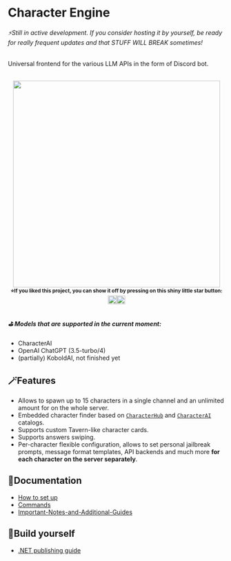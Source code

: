# Character Engine
###### ⚡Still in active development. If you consider hosting it by yourself, be ready for really frequent updates and that STUFF WILL BREAK sometimes!
Universal frontend for the various LLM APIs in the form of Discord bot.


<div align="center"><br>
  <img width="480" src="https://github.com/drizzle-mizzle/Character-Engine-Discord/assets/55811932/6c81e1d0-e48b-4e35-b5d6-0dc21a9ef1d6"/>
  <br>
  <sup><b>
    ⭐If you liked this project, you can show it off by pressing on this shiny little star button: </sup><img height="20" src="https://github.com/drizzle-mizzle/Character-Engine-Discord/assets/55811932/fe5331b5-8264-460d-aeef-9d73724fa16b"/><img height="20" src="https://github.com/drizzle-mizzle/Character-Engine-Discord/assets/55811932/dc1200b4-9871-4b6d-9100-b7b3067276bd"/>
  </sup></b>
</div>
    
##
##### ⛳ Models that are supported in the current moment:
- CharacterAI 
- OpenAI ChatGPT (3.5-turbo/4)
- (partially) KoboldAI, not finished yet

## 🪄Features
- Allows to spawn up to 15 characters in a single channel and an unlimited amount for on the whole server.
- Embedded character finder based on [`CharacterHub`](https://www.chub.ai/) and [`CharacterAI`](https://www.character.ai) catalogs.
- Supports custom Tavern-like character cards.
- Supports answers swiping.
- Per-character flexible configuration, allows to set personal jailbreak prompts, message format templates, API backends and much more **for each character on the server separately**.

## 📓Documentation
- [How to set up](https://github.com/drizzle-mizzle/Character-Engine-Discord/wiki/How-to-set-up)
- [Commands](https://github.com/drizzle-mizzle/Character-Engine-Discord/wiki/Commands)
- [Important-Notes-and-Additional-Guides](https://github.com/drizzle-mizzle/Character-Engine-Discord/wiki/Important-Notes-and-Additional-Guides)

## 🧱Build yourself
- [.NET publishing guide](https://github.com/drizzle-mizzle/Character-Engine-Discord/wiki/Build-youself)
